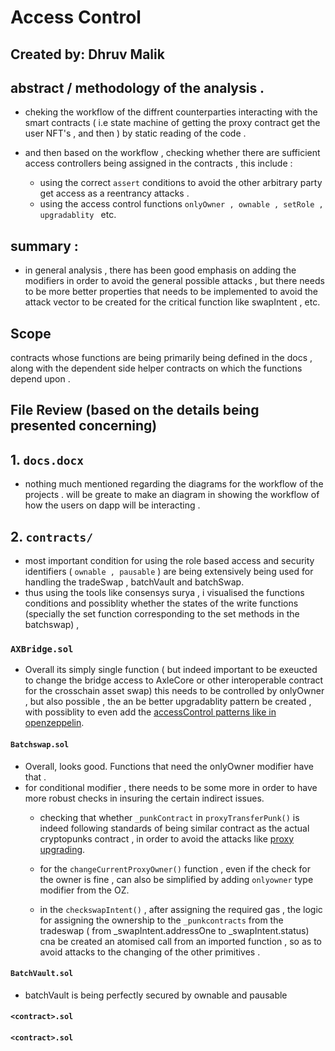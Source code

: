 # Access Control

## Created by: Dhruv Malik

## abstract / methodology of the analysis . 

-   cheking the workflow of the diffrent counterparties interacting with the smart contracts ( i.e state machine of  getting the proxy contract get the user NFT's , and then   ) by static  reading of the code .

- and then based on the workflow , checking whether there are sufficient access controllers being assigned in the contracts , this include : 
    -  using the  correct `assert` conditions to avoid the other arbitrary party get access as a reentrancy attacks .
    - using the access control  functions `onlyOwner , ownable , setRole , upgradablity `  etc.

## summary : 

-  in general analysis , there has been  good emphasis on adding the  modifiers in order to avoid the general  possible attacks , but there needs to be more better properties that needs to be implemented  to avoid the  attack vector to be created for the critical function like swapIntent , etc.

## Scope
contracts whose functions are being primarily being defined in the  docs , along with the dependent side helper contracts on which the functions  depend upon . 

## File Review (based on the details being presented  concerning)

##  1. `docs.docx`
- nothing much mentioned regarding the  diagrams for the workflow of the projects . will be greate to make an diagram in showing the workflow of how the users on dapp will be interacting . 

##  2. `contracts/`

-   most important condition for using the  role based access  and security identifiers ( `ownable , pausable` ) are being extensively being used  for handling the  tradeSwap , batchVault and batchSwap. 
- thus using the tools like consensys surya , i visualised the functions  conditions and possiblity whether the states of the write functions (specially the set function corresponding to the set methods in the batchswap) , 



### `AXBridge.sol`

- Overall its  simply single function  ( but indeed important to be  exeucted to change the bridge access to AxleCore or other interoperable contract for the crosschain asset swap) this needs to be controlled by onlyOwner , but also possible , the an be better upgradablity pattern be created , with  possiblity to even add the [accessControl patterns like in openzeppelin](https://docs.openzeppelin.com/contracts/4.x/api/access).

#### `Batchswap.sol`
- Overall, looks good. Functions that need the onlyOwner modifier have that .
- for conditional modifier , there needs to be some more in order to have more robust checks in insuring the certain indirect issues.
  - checking that whether `_punkContract` in `proxyTransferPunk()` is indeed following standards of  being similar contract as the actual cryptopunks contract , in order to avoid the attacks like [proxy upgrading](https://medium.com/nomic-labs-blog/malicious-backdoors-in-ethereum-proxies-62629adf3357). 
  
  - for the `changeCurrentProxyOwner()` function , even if the  check  for the owner is fine ,   can also be simplified by adding `onlyowner`  type modifier from the OZ. 

  - in the `checkswapIntent()` , after assigning the required gas , the logic for assigning the ownership  to the  `_punkcontracts` from the tradeswap ( from _swapIntent.addressOne to _swapIntent.status) cna be created an atomised call from an imported function , so as to avoid attacks to the changing of the other primitives .  

#### `BatchVault.sol`

- batchVault is being perfectly secured by ownable and pausable 
#### `<contract>.sol`

#### `<contract>.sol`